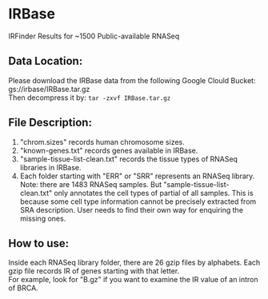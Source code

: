 # IRBase    
IRFinder Results for ~1500 Public-available RNASeq    

## Data Location:     
Please download the IRBase data from the following Google Clould Bucket: 
gs://irbase/IRBase.tar.gz    
Then decompress it by: `tar -zxvf IRBase.tar.gz`
    
## File Description:    
1. "chrom.sizes" records human chromosome sizes.    
2. "known-genes.txt" records genes available in IRBase.    
3. "sample-tissue-list-clean.txt" records the tissue types of RNASeq libraries in IRBase.    
4. Each folder starting with "ERR" or "SRR" represents an RNASeq library. Note: there are 1483 RNASeq samples. But "sample-tissue-list-clean.txt" only annotates the cell types of partial of all samples. This is because some cell type information cannot be precisely extracted from SRA description. User needs to find their own way for enquiring the missing ones.    
    
## How to use:    
Inside each RNASeq library folder, there are 26 gzip files by alphabets. Each gzip file records IR of genes starting with that letter.     
For example, look for "B.gz" if you want to examine the IR value of an intron of BRCA.    
